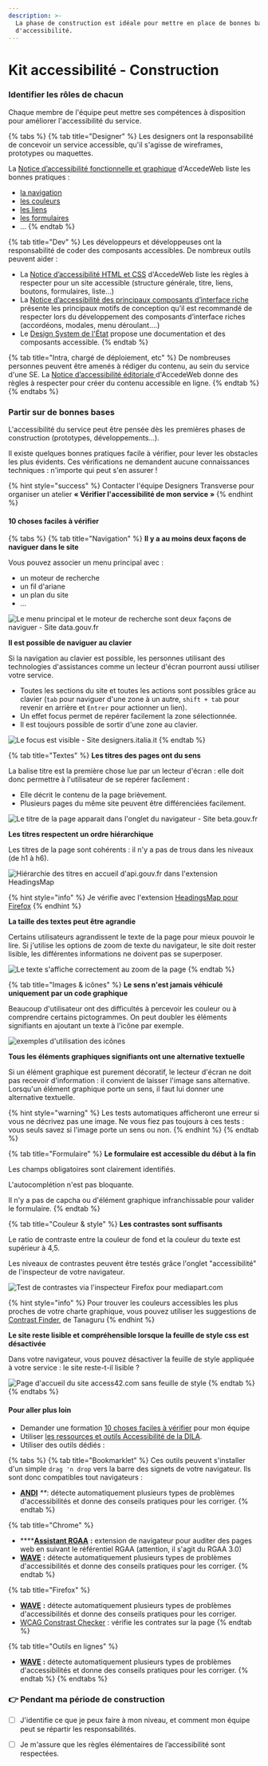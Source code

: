 ```yaml
---
description: >-
  La phase de construction est idéale pour mettre en place de bonnes bases 
  d'accessibilité.
---
```


# Kit accessibilité - Construction

### Identifier les rôles de chacun

Chaque membre de l'équipe peut mettre ses compétences à disposition pour améliorer l'accessibilité du service.

{% tabs %}
{% tab title="Designer" %}
Les designers ont la responsabilité de concevoir un service accessible, qu'il s'agisse de wireframes, prototypes ou maquettes.

La [Notice d’accessibilité fonctionnelle et graphique](https://www.accede-web.com/notices/fonctionnelle-graphique/) d'AccedeWeb liste les bonnes pratiques :

* [la navigation](https://www.accede-web.com/notices/fonctionnelle-graphique/navigation/)
* [les couleurs](https://www.accede-web.com/notices/fonctionnelle-graphique/couleurs/)
* [les liens](https://www.accede-web.com/notices/fonctionnelle-graphique/liens/)
* [les formulaires](https://www.accede-web.com/notices/fonctionnelle-graphique/formulaires/)
* ...
{% endtab %}

{% tab title="Dev" %}
Les développeurs et développeuses ont la responsabilité de coder des composants accessibles. De nombreux outils peuvent aider :

* La [Notice d’accessibilité HTML et CSS](https://www.accede-web.com/notices/html-et-css/) d'AccedeWeb liste les règles à respecter pour un site accessible \(structure générale, titre, liens, boutons, formulaires, liste...\)
* La [Notice d’accessibilité des principaux composants d’interface riche](https://www.accede-web.com/notices/interface-riche/) présente les principaux motifs de conception qu’il est recommandé de respecter lors du développement des composants d’interface riches \(accordéons, modales, menu déroulant....\)
* Le [Design System de l'État](https://gouvfr.atlassian.net/wiki/spaces/DB/overview?homepageId=145359476) propose une documentation et des composants accessible.
{% endtab %}

{% tab title="Intra, chargé de déploiement, etc" %}
De nombreuses personnes peuvent être amenés à rédiger du contenu, au sein du service d'une SE. La [Notice d’accessibilité éditoriale ](https://www.accede-web.com/notices/editoriale-modele/)d'AccedeWeb donne des règles à respecter pour créer du contenu accessible en ligne.
{% endtab %}
{% endtabs %}

### Partir sur de bonnes bases

L'accessibilité du service peut être pensée dès les premières phases de construction \(prototypes, développements...\).

Il existe quelques bonnes pratiques facile à vérifier, pour lever les obstacles les plus évidents. Ces vérifications ne demandent aucune connaissances techniques : n'importe qui peut s'en assurer !

{% hint style="success" %}
Contacter l'équipe Designers Transverse pour organiser un atelier **« Vérifier l'accessibilité de mon service »**
{% endhint %}

#### 10 choses faciles à vérifier

{% tabs %}
{% tab title="Navigation" %}
**Il y a au moins deux façons de naviguer dans le site**

Vous pouvez associer un menu principal avec :

* un moteur de recherche
* un fil d'ariane
* un plan du site
* ...

![Le menu principal et le moteur de recherche sont deux fa&#xE7;ons de naviguer - Site data.gouv.fr](../../../.gitbook/assets/doublenav.png)

**Il est possible de naviguer au clavier**

Si la navigation au clavier est possible, les personnes utilisant des technologies d'assistances comme un lecteur d'écran pourront aussi utiliser votre service.

* Toutes les sections du site et toutes les actions sont possibles grâce au clavier \(`tab` pour naviguer d'une zone à un autre, `shift + tab` pour revenir en arrière et `Entrer` pour actionner un lien\). 
* Un effet focus permet de repérer facilement la zone sélectionnée. 
* Il est toujours possible de sortir d'une zone au clavier.

![Le focus est visible - Site designers.italia.it](../../../.gitbook/assets/capture-de-cran-2020-05-25-a-14.58.07.png)
{% endtab %}

{% tab title="Textes" %}
**Les titres des pages ont du sens**

La balise titre est la première chose lue par un lecteur d'écran : elle doit donc permettre à l'utilisateur de se repérer facilement :

* Elle décrit le contenu de la page brièvement.
* Plusieurs pages du même site peuvent être différenciées facilement.

![Le titre de la page apparait dans l&apos;onglet du navigateur - Site beta.gouv.fr](../../../.gitbook/assets/capture-de-cran-2020-05-25-a-16.18.49.png)

**Les titres respectent un ordre hiérarchique**

Les titres de la page sont cohérents : il n'y a pas de trous dans les niveaux \(de h1 à h6\).

![Hi&#xE9;rarchie des titres en accueil d&apos;api.gouv.fr dans l&apos;extension HeadingsMap](../../../.gitbook/assets/capture-de-cran-2020-05-25-a-15.52.31.png)

{% hint style="info" %}
Je vérifie avec l'extension [HeadingsMap pour Firefox](https://addons.mozilla.org/fr/firefox/addon/headingsmap/)
{% endhint %}

**La taille des textes peut être agrandie**

Certains utilisateurs agrandissent le texte de la page pour mieux pouvoir le lire. Si j'utilise les options de zoom de texte du navigateur, le site doit rester lisible, les différentes informations ne doivent pas se superposer.

![Le texte s&apos;affiche correctement au zoom de la page](../../../.gitbook/assets/zoom.png)
{% endtab %}

{% tab title="Images & icônes" %}
**Le sens n'est jamais véhiculé uniquement par un code graphique**

Beaucoup d'utilisateur ont des difficultés à percevoir les couleur ou à comprendre certains pictogrammes. On peut doubler les éléments signifiants en ajoutant un texte à l'icône par exemple.

![exemples d&apos;utilisation des ic&#xF4;nes](../../../.gitbook/assets/capture-de-cran-2020-05-25-a-17.05.39.png)

**Tous les éléments graphiques signifiants ont une alternative textuelle**

Si un élément graphique est purement décoratif, le lecteur d'écran ne doit pas recevoir d'information : il convient de laisser l'image sans alternative.  
Lorsqu'un élément graphique porte un sens, il faut lui donner une alternative textuelle.

{% hint style="warning" %}
Les tests automatiques afficheront une erreur si vous ne décrivez pas une image. Ne vous fiez pas toujours à ces tests : vous seuls savez si l'image porte un sens ou non.
{% endhint %}
{% endtab %}

{% tab title="Formulaire" %}
**Le formulaire est accessible du début à la fin**

Les champs obligatoires sont clairement identifiés.

L'autocomplétion n'est pas bloquante.

Il n'y a pas de capcha ou d'élément graphique infranchissable pour valider le formulaire.
{% endtab %}

{% tab title="Couleur & style" %}
**Les contrastes sont suffisants**

Le ratio de contraste entre la couleur de fond et la couleur du texte est supérieur à 4,5.

Les niveaux de contrastes peuvent être testés grâce l'onglet "accessibilité" de l'inspecteur de votre navigateur.

![Test de contrastes via l&apos;inspecteur Firefox pour mediapart.com](../../../.gitbook/assets/capture-de-cran-2020-05-26-a-09.48.45.png)

{% hint style="info" %}
Pour trouver les couleurs accessibles les plus proches de votre charte graphique, vous pouvez utiliser les suggestions de [Contrast Finder](https://contrast-finder.tanaguru.com/?lang=fr), de Tanaguru
{% endhint %}

**Le site reste lisible et compréhensible lorsque la feuille de style css est désactivée**

Dans votre navigateur, vous pouvez désactiver la feuille de style appliquée à votre service : le site reste-t-il lisible ?

![Page d&apos;accueil du site access42.com sans feuille de style](../../../.gitbook/assets/capture-de-cran-2020-05-25-a-18.34.52.png)
{% endtab %}
{% endtabs %}

#### Pour aller plus loin

* Demander une formation [10 choses faciles à vérifier](https://doc.incubateur.net/design/nos-rendez-vous-design/formation/accessibilite) pour mon équipe
* Utiliser [les ressources et outils Accessibilité de la DILA](https://pidila.gitlab.io/).
* Utiliser des outils dédiés : 

{% tabs %}
{% tab title="Bookmarklet" %}
Ces outils peuvent s'installer d'un simple `drag 'n drop` vers la barre des signets de votre navigateur. Ils sont donc compatibles tout navigateurs :

* [**ANDI**](https://www.ssa.gov/accessibility/andi/help/install.html) _\*\*_: détecte automatiquement plusieurs types de problèmes d'accessibilités et donne des conseils pratiques pour les corriger.
{% endtab %}

{% tab title="Chrome" %}
* \*\*\*\*[**Assistant RGAA**](https://chrome.google.com/webstore/detail/assistant-rgaa/cgpmofepeeiaaljkcclfldhaalfpcand?hl=fr) **:** extension de navigateur pour auditer des pages web en suivant le référentiel RGAA \(attention, il s'agit du RGAA 3.0\)
* [**WAVE**](https://wave.webaim.org/extension/) **:** détecte automatiquement plusieurs types de problèmes d'accessibilités et donne des conseils pratiques pour les corriger.
{% endtab %}

{% tab title="Firefox" %}
* [**WAVE**](https://wave.webaim.org/extension/) **:** détecte automatiquement plusieurs types de problèmes d'accessibilités et donne des conseils pratiques pour les corriger.
* [WCAG Constrast Checker](https://addons.mozilla.org/en-US/firefox/addon/wcag-contrast-checker/) : vérifie les contrates sur la page 
{% endtab %}

{% tab title="Outils en lignes" %}
* [**WAVE**](https://wave.webaim.org/) **:** détecte automatiquement plusieurs types de problèmes d'accessibilités et donne des conseils pratiques pour les corriger.
{% endtab %}
{% endtabs %}

### 👉 Pendant ma période de construction

* [ ] J'identifie ce que je peux faire à mon niveau, et comment mon équipe peut se répartir les responsabilités. 
* [ ] Je m'assure que les règles élémentaires de l’accessibilité sont respectées.

